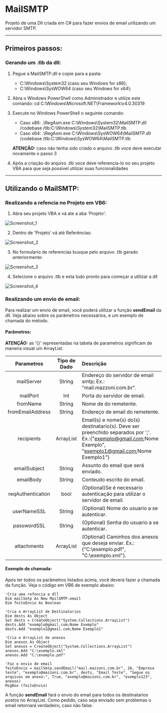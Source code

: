 # MailSMTP

Projeto de uma Dll criada em C# para fazer envios de email urilizando um servidor SMTP.

----------

## Primeiros passos:

### Gerando um .tlb da dll:

1. Pegue a MailSMTP.dll e copie para a pasta:
	- C:\Windows\System32 (caso seu Windows for x86);
	- C:\Windows\SysWOW64 (caso seu Windows for x64);
2. Abra o Windows PowerShell como Administrador e utilize este comando: cd C:\Windows\Microsoft.NET\Framework\v4.0.30319
3. Execute no Windows PowerShell o seguinte comando:
	- Caso x86: .\RegAsm.exe C:\Windows\System32\MailSMTP.dll /codebase /tlb:C:\Windows\System32\MailSMTP.tlb
	- Caso x64: .\RegAsm.exe C:\Windows\SysWOW64\MailSMTP.dll /codebase /tlb:C:\Windows\SysWOW64\MailSMTP.tlb
	
	**ATENÇÃO:** caso não tenha sido criado o arquivo .tlb voce deve executar novamente o passo 3
	
4. Após a criação do arquivo .tlb voce deve referencia-lo no seu projeto VBA para que seja possivel utilizar suas funcionalidades

----------

## Utilizando o MailSMTP:


### Realizando a refencia no Projeto em VB6:

1. Abra seu projeto VBA e vá ate a aba 'Projeto':

![Screenshot_1](https://user-images.githubusercontent.com/54732019/75123207-339fbd80-5684-11ea-9d79-63d6abe2df59.png)

2. Dentro de 'Projeto' vá até Referências:

![Screenshot_2](https://user-images.githubusercontent.com/54732019/75123213-49ad7e00-5684-11ea-85e8-d803712a1045.png)

3. No formulario de referencias busque pelo arquivo .tlb gerado anteriormente:

![Screenshot_3](https://user-images.githubusercontent.com/54732019/75123219-503bf580-5684-11ea-8ab4-31be1bc74588.png)
	
4. Selecione o arquivo .tlb e esta tudo pronto para começar a utilizar a dll

![Screenshot_4](https://user-images.githubusercontent.com/54732019/75123244-837e8480-5684-11ea-8584-fc71270216e5.png)


### Realizando um envio de email:

Para realizar um envio de email, você poderá utilizar a função **sendEmail** da dll. Veja abaixo sobre os parâmetros necessários, e um exemplo de chamada do método.

#### Parâmetros:

**ATENÇÃO:** as '{}' representadas na tabela de parametros significam de maneira visual um ArrayList.

Parametros     	   | Tipo de Dado | Descrição
:-----------------:|:------------:|:-----------
mailServer         | String       | Endereço do servidor de email smtp; Ex.: "mail.mazzoni.com.br".
mailPort           | Int          | Porta do servidor de email.
fromName           | String   	  | Nome de do remetente.
fromEmailAddress   | String		  | Endereço de email do remetente.
recipients         | ArrayList    | Email(s) e nome(s) do(s) destinatario(s). Deve ser preenchido separados por ';'. Ex.:{"exemplo@gmail.com;Nome Exemplo", "exemplo1@gmail.com;Nome Exemplo1"}
emailSubject       | String       | Assunto do email que será enviado.
emailBody          | String       | Conteudo escrito do email. 
reqAuthentication  | bool         | (Optional)Se é necessario autenticação para utilizar o servidor de email.
userNameSSL        | String       | (Optional) Nome do usuario a se autenticar.
passwordSSL        | String       | (Optional) Senha do usuario a se autenticar.
attachments        | ArrayList    | (Optional) Caminhos dos anexos que deseja enviar. Ex.:{"C:\exemplo.pdf", "C:\exemplo.xml"}.

#### Exemplo de chamada:

Após ter todos os parâmetros listados acima, você deverá fazer a chamada da função. Veja o código em VB6 de exemplo abaixo:
    
	'Cria uma refencia a dll      
    Dim mailSmtp As New MailSMTP.email
	Dim feitoEnvio As Boolean
	
	'Cria o ArrayList de Destinatarios
	Dim dests As Object
    Set dests = CreateObject("System.Collections.ArrayList")
    dests.Add "exemplo@gmail.com;Nome Exemplo"
    dests.Add "exemplo1@gmail.com;Nome Exemplo1"
    
	'Cria o ArrayList de anexos
    Dim anexos As Object
    Set anexos = CreateObject("System.Collections.ArrayList")
    anexos.Add "C:\exemplo.xml"
	anexos.Add "C:\exemplo.pdf"
	
	'Faz o envio de email
    feitoEnvio = mailSmtp.sendEmail("mail.mazzoni.com.br", 26, "Empresa teste", "exemplo@mazzoni.com.br", dests, "Email Teste", "Segue os arquivos em anexo:", True, "exemplo@mazzoni.com.br", "exemplo123", anexos)
    MsgBox (feitoEnvio)	

A função **sendEmail** fará o envio do email para todos os destinatarios postos no ArrayList. Como pedido, caso seja enviado sem problemas o email retornará verdadeiro, caso não false.
